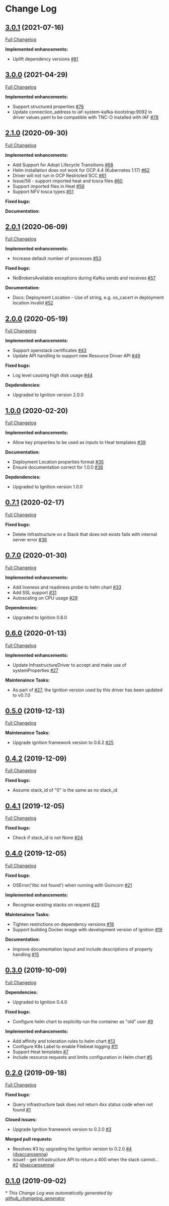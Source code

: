 # Change Log

## [3.0.1](https://github.com/IBM/openstack-vim-driver/tree/3.0.1) (2021-07-16)
[Full Changelog](https://github.com/IBM/openstack-vim-driver/compare/2.0.1...3.0.1)

**Implemented enhancements:**
- Uplift dependency versions [\#81](https://github.com/IBM/openstack-vim-driver/issues/81)

## [3.0.0](https://github.com/IBM/openstack-vim-driver/tree/3.0.0) (2021-04-29)
[Full Changelog](https://github.com/IBM/openstack-vim-driver/compare/2.1.0...3.0.0)

**Implemented enhancements:**
- Support structured properties [\#76](https://github.com/IBM/openstack-vim-driver/issues/76)
- Update connection_address to iaf-system-kafka-bootstrap:9092 in driver values.yaml to be compatible with TNC-O installed with IAF  [\#78](https://github.com/IBM/openstack-vim-driver/issues/78)

## [2.1.0](https://github.com/accanto-systems/openstack-vim-driver/tree/2.1.0) (2020-09-30)
[Full Changelog](https://github.com/accanto-systems/openstack-vim-driver/compare/2.0.1...2.1.0)

**Implemented enhancements:**
- Add Support for Adopt Lifecycle Transitions [\#68](https://github.com/accanto-systems/openstack-vim-driver/issues/68)
- Helm installation does not work for OCP 4.4 (Kubernetes 1.17) [\#62](https://github.com/accanto-systems/openstack-vim-driver/issues/62)
- Driver will not run in OCP Restricted SCC [\#61](https://github.com/accanto-systems/openstack-vim-driver/issues/61)
- Issue/56 - support imported heat and tosca files [\#60](https://github.com/accanto-systems/openstack-vim-driver/issues/60)
- Support imported files in Heat [\#56](https://github.com/accanto-systems/openstack-vim-driver/issues/56)
- Support NFV tosca types [\#51](https://github.com/accanto-systems/openstack-vim-driver/issues/51)

**Fixed bugs:**

**Documentation:**

## [2.0.1](https://github.com/accanto-systems/openstack-vim-driver/tree/2.0.1) (2020-06-09)
[Full Changelog](https://github.com/accanto-systems/openstack-vim-driver/compare/2.0.0...2.0.1)

**Implemented enhancements:**
- Increase default number of processes [\#53](https://github.com/accanto-systems/openstack-vim-driver/issues/53)

**Fixed bugs:**
- NoBrokersAvailable exceptions during Kafka sends and receives [\#57](https://github.com/accanto-systems/openstack-vim-driver/issues/57)

**Documentation:**
- Docs: Deployment Location - Use of string, e.g. os_cacert in deployment location invalid [\#52](https://github.com/accanto-systems/openstack-vim-driver/issues/52)

## [2.0.0](https://github.com/accanto-systems/openstack-vim-driver/tree/2.0.0) (2020-05-19)
[Full Changelog](https://github.com/accanto-systems/openstack-vim-driver/compare/1.0.0...2.0.0)

**Implemented enhancements:**
- Support openstack certificates [\#43](https://github.com/accanto-systems/openstack-vim-driver/issues/43)
- Update API handling to support new Resource Driver API [\#49](https://github.com/accanto-systems/openstack-vim-driver/issues/49)

**Fixed bugs:**
- Log level causing high disk usage [\#44](https://github.com/accanto-systems/openstack-vim-driver/issues/44)

**Depdendencies:**
- Upgraded to Ignition version 2.0.0

## [1.0.0](https://github.com/accanto-systems/openstack-vim-driver/tree/1.0.0) (2020-02-20)
[Full Changelog](https://github.com/accanto-systems/openstack-vim-driver/compare/0.7.1...1.0.0)

**Implemented enhancements:**

- Allow key properties to be used as inputs to Heat templates [\#39](https://github.com/accanto-systems/openstack-vim-driver/issues/39)

**Documentation:**
- Deployment Location properties format [\#35](https://github.com/accanto-systems/openstack-vim-driver/issues/35)
- Ensure documentation correct for 1.0.0 [\#38](https://github.com/accanto-systems/openstack-vim-driver/issues/38)

**Depdendencies:**
- Upgraded to Ignition version 1.0.0

## [0.7.1](https://github.com/accanto-systems/openstack-vim-driver/tree/0.7.1) (2020-02-17)
[Full Changelog](https://github.com/accanto-systems/openstack-vim-driver/compare/0.7.0...0.7.1)

**Fixed bugs:**

- Delete Infrastructure on a Stack that does not exists fails with internal server error [\#36](https://github.com/accanto-systems/openstack-vim-driver/issues/36)

## [0.7.0](https://github.com/accanto-systems/openstack-vim-driver/tree/0.7.0) (2020-01-30)
[Full Changelog](https://github.com/accanto-systems/openstack-vim-driver/compare/0.6.0...0.7.0)

**Implemented enhancements:**

- Add liveness and readiness probe to helm chart [\#33](https://github.com/accanto-systems/openstack-vim-driver/issues/33)
- Add SSL support [\#31](https://github.com/accanto-systems/openstack-vim-driver/issues/31)
- Autoscaling on CPU usage [\#29](https://github.com/accanto-systems/openstack-vim-driver/issues/29)

**Dependencies:**

- Upgraded to Ignition 0.8.0

## [0.6.0](https://github.com/accanto-systems/openstack-vim-driver/tree/0.6.0) (2020-01-13)
[Full Changelog](https://github.com/accanto-systems/openstack-vim-driver/compare/0.5.0...0.6.0)

**Implemented enhancements:**

- Update InfrastructureDriver to accept and make use of systemProperties [\#27](https://github.com/accanto-systems/openstack-vim-driver/issues/27)

**Maintenaince Tasks:**

- As part of [\#27](https://github.com/accanto-systems/openstack-vim-driver/issues/27), the Ignition version used by this driver has been updated to v0.7.0

## [0.5.0](https://github.com/accanto-systems/openstack-vim-driver/tree/0.5.0) (2019-12-13)
[Full Changelog](https://github.com/accanto-systems/openstack-vim-driver/compare/0.4.2...0.5.0)

**Maintenaince Tasks:**

- Upgrade ignition framework version to 0.6.2 [\#25](https://github.com/accanto-systems/openstack-vim-driver/issues/25)

## [0.4.2](https://github.com/accanto-systems/openstack-vim-driver/tree/0.4.2) (2019-12-09)
[Full Changelog](https://github.com/accanto-systems/openstack-vim-driver/compare/0.4.1...0.4.2)

**Fixed bugs:**

- Assume stack_id of "0" is the same as no stack_id

## [0.4.1](https://github.com/accanto-systems/openstack-vim-driver/tree/0.4.1) (2019-12-05)
[Full Changelog](https://github.com/accanto-systems/openstack-vim-driver/compare/0.4.0...0.4.1)

**Fixed bugs:**

- Check if stack_id is not None [\#24](https://github.com/accanto-systems/openstack-vim-driver/issues/24)

## [0.4.0](https://github.com/accanto-systems/openstack-vim-driver/tree/0.4.0) (2019-12-05)
[Full Changelog](https://github.com/accanto-systems/openstack-vim-driver/compare/0.3.0...0.4.0)

**Fixed bugs:**

- OSError('libc not found') when running with Guincorn [\#21](https://github.com/accanto-systems/openstack-vim-driver/issues/21)

**Implemented enhancements:**

- Recognise existing stacks on request [\#23](https://github.com/accanto-systems/openstack-vim-driver/issues/23)

**Maintenaince Tasks:**

- Tighten restrictions on dependency versions [\#18](https://github.com/accanto-systems/openstack-vim-driver/issues/18)
- Support building Docker image with development version of Ignition [\#19](https://github.com/accanto-systems/openstack-vim-driver/issues/19)

**Documentation:**

- Improve documentation layout and include descriptions of property handling [\#15](https://github.com/accanto-systems/openstack-vim-driver/issues/15)

## [0.3.0](https://github.com/accanto-systems/openstack-vim-driver/tree/0.3.0) (2019-10-09)
[Full Changelog](https://github.com/accanto-systems/openstack-vim-driver/compare/0.2.0...0.3.0)

**Dependencies:**

- Upgraded to Ignition 0.4.0

**Fixed bugs:**

- Configure helm chart to explicitly run the container as "old" user [\#9](https://github.com/accanto-systems/openstack-vim-driver/issues/9)

**Implemented enhancements:**

- Add affinity and toleration rules to helm chart [\#13](https://github.com/accanto-systems/openstack-vim-driver/issues/13)
- Configure K8s Label to enable Filebeat logging [\#11](https://github.com/accanto-systems/openstack-vim-driver/issues/11)
- Support Heat templates [\#7](https://github.com/accanto-systems/openstack-vim-driver/issues/7)
- Include resource requests and limits configuration in Helm chart [\#5](https://github.com/accanto-systems/openstack-vim-driver/issues/5)

## [0.2.0](https://github.com/accanto-systems/openstack-vim-driver/tree/0.2.0) (2019-09-18)
[Full Changelog](https://github.com/accanto-systems/openstack-vim-driver/compare/0.1.0...0.2.0)

**Fixed bugs:**

- Query infrastructure task does not return 4xx status code when not found [\#1](https://github.com/accanto-systems/openstack-vim-driver/issues/1)

**Closed issues:**

- Upgrade Ignition framework version to 0.2.0 [\#3](https://github.com/accanto-systems/openstack-vim-driver/issues/3)

**Merged pull requests:**

- Resolves \#3 by upgrading the Ignition version to 0.2.0 [\#4](https://github.com/accanto-systems/openstack-vim-driver/pull/4) ([dvaccarosenna](https://github.com/dvaccarosenna))
- issue1 - get infrastructure API to return a 400 when the stack cannot… [\#2](https://github.com/accanto-systems/openstack-vim-driver/pull/2) ([dvaccarosenna](https://github.com/dvaccarosenna))

## [0.1.0](https://github.com/accanto-systems/openstack-vim-driver/tree/0.1.0) (2019-09-02)


\* *This Change Log was automatically generated by [github_changelog_generator](https://github.com/skywinder/Github-Changelog-Generator)*